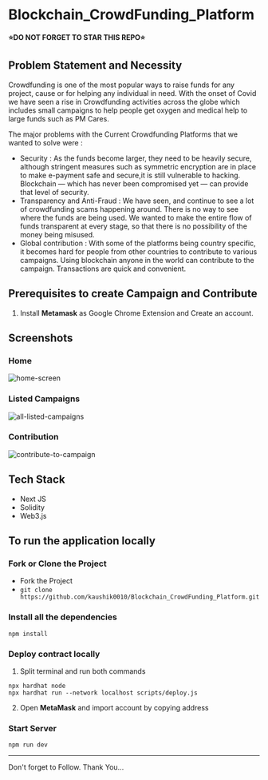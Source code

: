 # Blockchain_CrowdFunding_Platform
**⭐DO NOT FORGET TO STAR THIS REPO⭐**

## Problem Statement and Necessity 
Crowdfunding is one of the most popular ways to raise funds for any project, cause or for helping any individual in need. With the onset of Covid we have seen a rise in Crowdfunding activities across the globe which includes small campaigns to help people get oxygen and medical help to large funds such as PM Cares.

The major problems with the Current Crowdfunding Platforms that we wanted to solve were : 
- Security : As the funds become larger, they need to be heavily secure, although stringent measures such as symmetric encryption are in place to make e-payment safe and secure,it is still vulnerable to hacking. Blockchain — which has never been compromised yet — can provide that level of security.
- Transparency and Anti-Fraud  : We have seen, and continue to see a lot of crowdfunding scams happening around. There is no way to see where the funds are being used. We wanted to make the entire flow of funds transparent at every stage, so that there is no possibility of the money being misused.
- Global contribution : With some of the platforms being country specific, it becomes hard for people from other countries to contribute to various campaigns. Using blockchain anyone in the world can contribute to the campaign. Transactions are quick and convenient.

## Prerequisites to create Campaign and Contribute
1. Install **Metamask** as Google Chrome Extension and Create an account.

## Screenshots
### Home
![home-screen](https://github.com/user-attachments/assets/aaffbd94-5de1-4eb0-9db3-a46d524d40a0)
### Listed Campaigns
![all-listed-campaigns](https://github.com/user-attachments/assets/8df273ce-4715-40ab-9804-d6d262453254)
### Contribution
![contribute-to-campaign](https://github.com/user-attachments/assets/ba99e697-a13a-4f43-be78-8bae06564866)

## Tech Stack 
- Next JS
- Solidity
- Web3.js

## To run the application locally
### Fork or Clone the Project
- Fork the Project
- `git clone https://github.com/kaushik0010/Blockchain_CrowdFunding_Platform.git`
### Install all the dependencies
```
npm install
```
### Deploy contract locally
1. Split terminal and run both commands
```shell
npx hardhat node
npx hardhat run --network localhost scripts/deploy.js
```
2. Open **MetaMask** and import account by copying address
### Start Server
```
npm run dev
```
____
Don't forget to Follow. Thank You...
